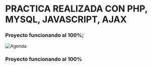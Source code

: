 # PRACTICA REALIZADA CON PHP, MYSQL, JAVASCRIPT, AJAX
### Proyecto funcionando al 100%;
![Agenda](https://i.imgur.com/2oidX4O.png)
### Proyecto funcionando al 100%
